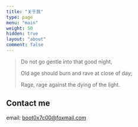 ```yaml
---
title: "关于我"
type: page
menu: "main"
weight: 50
hidden: true
layout: "about"
comment: false
---
```


> Do not go gentle into that good night,
>
> Old age should burn and rave at close of day;
>
> Rage, rage against the dying of the light.

## Contact me

email: boot0x7c00@foxmail.com
